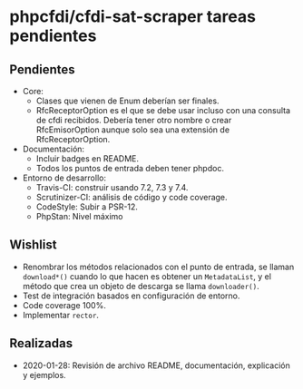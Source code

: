 # phpcfdi/cfdi-sat-scraper tareas pendientes

## Pendientes

- Core:
    - Clases que vienen de Enum deberían ser finales.
    - RfcReceptorOption es el que se debe usar incluso con una consulta de cfdi recibidos.
      Debería tener otro nombre o crear RfcEmisorOption aunque solo sea una extensión de RfcReceptorOption.
- Documentación:
    - Incluir badges en README.
    - Todos los puntos de entrada deben tener phpdoc.
- Entorno de desarrollo:
    - Travis-CI: construir usando 7.2, 7.3 y 7.4.
    - Scrutinizer-CI: análisis de código y code coverage.
    - CodeStyle: Subir a PSR-12.
    - PhpStan: Nivel máximo

## Wishlist

- Renombrar los métodos relacionados con el punto de entrada, se llaman `download*()` cuando lo que hacen es
  obtener un `MetadataList`, y el método que crea un objeto de descarga se llama `downloader()`.
- Test de integración basados en configuración de entorno.
- Code coverage 100%.
- Implementar `rector`.

## Realizadas

- 2020-01-28: Revisión de archivo README, documentación, explicación y ejemplos.

